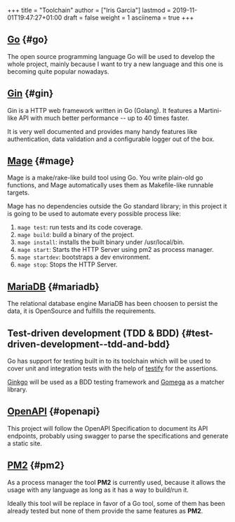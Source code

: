 +++
title = "Toolchain"
author = ["Iris Garcia"]
lastmod = 2019-11-01T19:47:27+01:00
draft = false
weight = 1
asciinema = true
+++

## [Go](https://golang.org/) {#go}

The open source programming language Go will be used to develop the
whole project, mainly because I want to try a new language and this
one is becoming quite popular nowadays.


## [Gin](https://github.com/gin-gonic/gin) {#gin}

Gin is a HTTP web framework written in Go (Golang). It features a
Martini-like API with much better performance -- up to 40 times
faster.

It is very well documented and provides many handy features like
authentication, data validation and a configurable logger out of the
box.


## [Mage](https://magefile.org/) {#mage}

Mage is a make/rake-like build tool using Go. You write plain-old go
functions, and Mage automatically uses them as Makefile-like runnable
targets.

Mage has no dependencies outside the Go standard library; in this
project it is going to be used to automate every possible process
like:

1.  `mage test`: run tests and its code coverage.
2.  `mage build`: build a binary of the project.
3.  `mage install`: installs the built binary under /usr/local/bin.
4.  `mage start`: Starts the HTTP Server using pm2 as process manager.
5.  `mage startdev`: bootstraps a dev environment.
6.  `mage stop`: Stops the HTTP Server.


## [MariaDB](https://mariadb.com/) {#mariadb}

The relational database engine MariaDB has been choosen to persist the
data, it is OpenSource and fulfills the requirements.


## Test-driven development (TDD & BDD) {#test-driven-development--tdd-and-bdd}

Go has support for testing built in to its toolchain which will be used to cover
unit and integration tests with the help of [testify](https://github.com/stretchr/testify) for the
assertions.

[Ginkgo](https://github.com/onsi/ginkgo) will be used as a BDD testing framework and [Gomega](https://github.com/onsi/gomega) as a
matcher library.


## [OpenAPI](https://github.com/OAI/OpenAPI-Specification/) {#openapi}

This project will follow the OpenAPI Specification to document its API
endpoints, probably using swagger to parse the specifications and
generate a static site.


## [PM2](https://pm2.keymetrics.io/) {#pm2}

As a process manager the tool **PM2** is currently used, because it
allows the usage with any language as long as it has a way to
build/run it.

Ideally this tool will be replace in favor of a Go tool, some of them
has been already tested but none of them provide the same features as
**PM2**.
